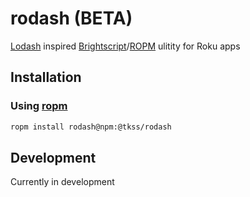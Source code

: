 # rodash (BETA)
[Lodash](https://lodash.com/docs/4.17.15) inspired [Brightscript](https://developer.roku.com/en-ca/docs/references/brightscript/language/brightscript-language-reference.md)/[ROPM](https://www.npmjs.com/package/ropm) ulitity for Roku apps


## Installation
### Using [ropm](https://www.npmjs.com/package/ropm)
```bash
ropm install rodash@npm:@tkss/rodash
```

## Development

Currently in development
